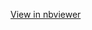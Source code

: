 [View in nbviewer](https://nbviewer.jupyter.org/github/username/repo/blob/branch/path/to/notebook.ipynb)
